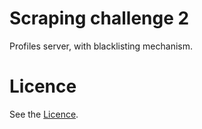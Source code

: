 # Scraping challenge 2

Profiles server, with blacklisting mechanism.


# Licence

See the [Licence](LICENCE.txt).

